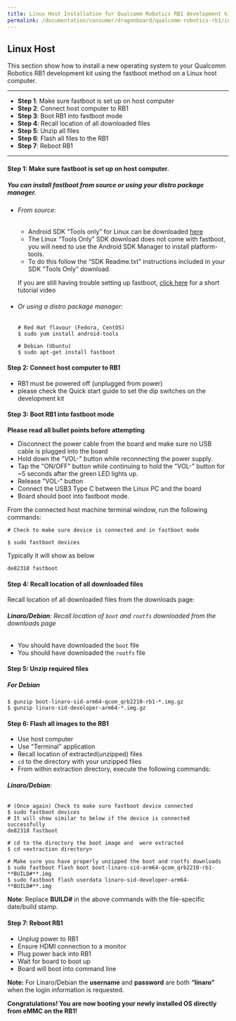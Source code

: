 ```yaml
---
title: Linux Host Installation for Qualcomm Robotics RB1 development kit
permalink: /documentation/consumer/dragonboard/qualcomm-robotics-rb1/installation/linux-fastboot.md.html
---
```

## Linux Host

This section show how to install a new operating system to your Qualcomm Robotics RB1 development kit using the fastboot method on a Linux host computer.

***

- **Step 1**: Make sure fastboot is set up on host computer
- **Step 2**: Connect host computer to RB1
- **Step 3**: Boot RB1 into fastboot mode
- **Step 4**: Recall location of all downloaded files
- **Step 5**: Unzip all files
- **Step 6**: Flash all files to the RB1
- **Step 7**: Reboot RB1

***

#### **Step 1**: Make sure fastboot is set up on host computer.
##### You can install fastboot from source or using your distro package manager.

- ###### From source:
  - Android SDK “Tools only” for Linux can be downloaded <a href="https://developer.android.com/studio/releases/platform-tools.html" target="_blank">here</a>
  - The Linux “Tools Only” SDK download does not come with fastboot, you will need to use the Android SDK Manager to install platform-tools.
  - To do this follow the “SDK Readme.txt” instructions included in your SDK “Tools Only” download.

  If you are still having trouble setting up fastboot, <a href="https://youtu.be/W_zlydVBftA" target="_blank">click here</a> for a short tutorial video

- ###### Or using a distro package manager:
  ```
  # Red Hat flavour (Fedora, CentOS)
  $ sudo yum install android-tools

  # Debian (Ubuntu)
  $ sudo apt-get install fastboot
  ```

#### **Step 2**: Connect host computer to RB1

- RB1 must be powered off (unplugged from power)
- please check the Quick start guide to set the dip switches on the development kit

#### **Step 3**: Boot RB1 into fastboot mode

**Please read all bullet points before attempting**

- Disconnect the power cable from the board and make sure no USB cable is plugged into the board
- Hold down the "VOL-" button while reconnecting the power supply.
- Tap the "ON/OFF" button while continuing to hold the "VOL-" button for ~5 seconds after the green LED lights up.
- Release "VOL-" button
- Connect the USB3 Type C between the Linux PC and the board
- Board should boot into fastboot mode.

From the connected host machine terminal window, run the following commands:

```shell
# Check to make sure device is connected and in fastboot mode

$ sudo fastboot devices
```

Typically it will show as below
```shell
de82318	fastboot
```

#### **Step 4**: Recall location of all downloaded files

Recall location of all downloaded files from the downloads page:

###### **Linaro/Debian**: Recall location of `boot` and `rootfs` downloaded from the downloads page
- You should have downloaded the `boot` file
- You should have downloaded the `rootfs` file

#### **Step 5**: Unzip required files

##### For Debian
```shell
$ gunzip boot-linaro-sid-arm64-qcom_qrb2210-rb1-*.img.gz
$ gunzip linaro-sid-developer-arm64-*.img.gz
```

#### **Step 6**: Flash all images to the RB1

- Use host computer
- Use "Terminal" application
- Recall location of extracted(unzipped) files
- `cd` to the directory with your unzipped files
- From within extraction directory, execute the following commands:

###### **Linaro/Debian**:
```shell
# (Once again) Check to make sure fastboot device connected
$ sudo fastboot devices
# It will show similar to below if the device is connected successfully
de82318	fastboot

# cd to the directory the boot image and  were extracted
$ cd <extraction directory>

# Make sure you have properly unzipped the boot and rootfs downloads
$ sudo fastboot flash boot boot-linaro-sid-arm64-qcom_qrb2210-rb1-**BUILD#**.img
$ sudo fastboot flash userdata linaro-sid-developer-arm64-**BUILD#**.img
```
**Note**: Replace **BUILD#** in the above commands with the file-specific date/build stamp.

#### **Step 7**: Reboot RB1

- Unplug power to RB1
- Ensure HDMI connection to a monitor
- Plug power back into RB1
- Wait for board to boot up
- Board will boot into command line

**Note:** For Linaro/Debian the **username** and **password** are both **“linaro”** when the login information is requested.

**Congratulations! You are now booting your newly installed OS directly from eMMC on the RB1!**


